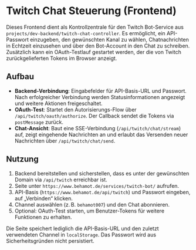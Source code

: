# Twitch Chat Steuerung (Frontend)

Dieses Frontend dient als Kontrollzentrale für den Twitch Bot-Service aus `projects/dev-backend/twitch-chat-controller`. Es ermöglicht, ein API-Passwort einzugeben, den gewünschten Kanal zu wählen, Chatnachrichten in Echtzeit einzusehen und über den Bot-Account in den Chat zu schreiben. Zusätzlich kann ein OAuth-Testlauf gestartet werden, der die von Twitch zurückgelieferten Tokens im Browser anzeigt.

## Aufbau

- **Backend-Verbindung**: Eingabefelder für API-Basis-URL und Passwort. Nach erfolgreicher Verbindung werden Statusinformationen angezeigt und weitere Aktionen freigeschaltet.
- **OAuth-Test**: Startet den Autorisierungs-Flow über `/api/twitch/oauth/authorize`. Der Callback sendet die Tokens via `postMessage` zurück.
- **Chat-Ansicht**: Baut eine SSE-Verbindung (`/api/twitch/chat/stream`) auf, zeigt eingehende Nachrichten an und erlaubt das Versenden neuer Nachrichten über `/api/twitch/chat/send`.

## Nutzung

1. Backend bereitstellen und sicherstellen, dass es unter der gewünschten Domain via `/api/twitch` erreichbar ist.
2. Seite unter `https://www.behamot.de/services/twitch-bot/` aufrufen.
3. API-Basis (`https://www.behamot.de/api/twitch`) und Passwort eingeben, auf „Verbinden“ klicken.
4. Channel auswählen (z. B. `behamot007`) und den Chat abonnieren.
5. Optional: OAuth-Test starten, um Benutzer-Tokens für weitere Funktionen zu erhalten.

Die Seite speichert lediglich die API-Basis-URL und den zuletzt verwendeten Channel in `localStorage`. Das Passwort wird aus Sicherheitsgründen nicht persistiert.
